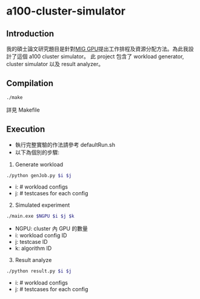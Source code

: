 a100-cluster-simulator
===

## Introduction
我的碩士論文研究題目是針對[MIG GPU](https://docs.nvidia.com/datacenter/tesla/mig-user-guide/index.html)提出工作排程及資源分配方法。為此我設計了這個 a100 cluster simulator。
此 project 包含了 workload generator, cluster simulator 以及 result analyzer。

## Compilation
```bash
./make
```
詳見 Makefile

## Execution
- 執行完整實驗的作法請參考 defaultRun.sh
- 以下為個別的步驟:
1. Generate workload
```bash
./python genJob.py $i $j
```
  - i: # workload configs
  - j: # testcases for each config

2. Simulated experiment
```bash
./main.exe $NGPU $i $j $k
```
  - NGPU: cluster 內 GPU 的數量
  - i: workload config ID
  - j: testcase ID
  - k: algorithm ID

3. Result analyze
```bash
./python result.py $i $j
```
  - i: # workload configs
  - j: # testcases for each config
